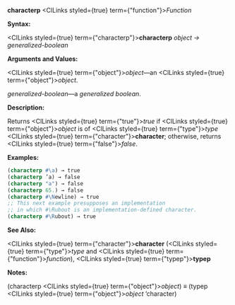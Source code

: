 **characterp** <ClLinks styled={true} term={"function"}><i>Function</i></ClLinks> 



**Syntax:** 



<ClLinks styled={true} term={"characterp"}><b>characterp</b></ClLinks> *object → generalized-boolean* 



**Arguments and Values:** 



<ClLinks styled={true} term={"object"}><i>object</i></ClLinks>—an <ClLinks styled={true} term={"object"}><i>object</i></ClLinks>. 



*generalized-boolean*—a *generalized boolean*. 



**Description:** 



Returns <ClLinks styled={true} term={"true"}><i>true</i></ClLinks> if <ClLinks styled={true} term={"object"}><i>object</i></ClLinks> is of <ClLinks styled={true} term={"type"}><i>type</i></ClLinks> <ClLinks styled={true} term={"character"}><b>character</b></ClLinks>; otherwise, returns <ClLinks styled={true} term={"false"}><i>false</i></ClLinks>. 



**Examples:**
```lisp
(characterp #\a) → true 
(characterp ’a) → false 
(characterp "a") → false 
(characterp 65.) → false 
(characterp #\Newline) → true 
;; This next example presupposes an implementation 
;; in which #\Rubout is an implementation-defined character. 
(characterp #\Rubout) → true 


```
**See Also:** 



<ClLinks styled={true} term={"character"}><b>character</b></ClLinks> (<ClLinks styled={true} term={"type"}><i>type</i></ClLinks> and <ClLinks styled={true} term={"function"}><i>function</i></ClLinks>), <ClLinks styled={true} term={"typep"}><b>typep</b></ClLinks> 



**Notes:** 



(characterp <ClLinks styled={true} term={"object"}><i>object</i></ClLinks>) *≡* (typep <ClLinks styled={true} term={"object"}><i>object</i></ClLinks> ’character) 



